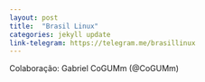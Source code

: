 ```yaml
---
layout: post
title:  "Brasil Linux"
categories: jekyll update
link-telegram: https://telegram.me/brasillinux
---
```

Colaboração: Gabriel CoGUMm (@CoGUMm)
